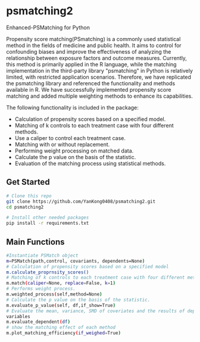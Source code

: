 # psmatching2
Enhanced-PSMatching for Python

Propensity score matching(PSmatching) is a commonly used statistical method in the fields of medicine and public health. It aims to control for confounding biases and improve the effectiveness of analyzing the relationship between exposure factors and outcome measures. Currently, this method is primarily applied in the R language, while the matching implementation in the third-party library "psmatching" in Python is relatively limited, with restricted application scenarios. Therefore, we have replicated the psmatching library and referenced the functionality and methods available in R. We have successfully implemented propensity score matching and added multiple weighting methods to enhance its capabilities.

The following functionality is included in the package:
* Calculation of propensity scores based on a specified model.
* Matching of k controls to each treatment case with four different methods.
* Use a caliper to control each treatment case.
* Matching with or without replacement.
* Performing weight processing on matched data.
* Calculate the p value on the basis of the statistic.
* Evaluation of the matching process using statistical methods.
## Get Started
```sh
# Clone this repo
git clone https://github.com/YanKong0408/psmatching2.git
cd psmatching2

# Install other needed packages
pip install -r requirements.txt
```

## Main Functions
```sh
#Instantiate PSMatch object
m=PSMatch(path,control, covariants, dependents=None)
# Calculation of propensity scores based on a specified model
m.calculate_proprnsity_scores()
# Matching of k controls to each treatment case with four different methods.
m.match(caliper=None, replace=False, k=1)
# Performs weight process.
m.weighted_process(self,method=None)
# Calculate the p value on the basis of the statistic.
m.evaluate_p_value(self, df,if_show=True)
# Evaluate the mean, variance, SMD of coveriates and the results of dependent
variables
m.evaluate_dependent(df)
# show the matching effect of each method
m.plot_matching_efficiency(if_weighed=True)
```
